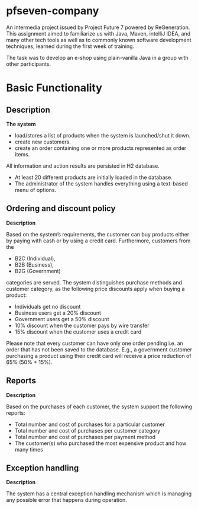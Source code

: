 # pfseven-company
An intermedia project issued by Project Future 7 powered by ReGeneration.
This assignment aimed to familiarize us with Java, Maven, intelliJ IDEA,
and many other tech tools as well as to commonly known software development techniques,
learned during the first week of training.

The task was to develop an e-shop using plain-vanilla Java in a group with other participants.

# Basic Functionality
## Description
**The system**
- load/stores a list of products when the system is launched/shut it down.
- create new customers.
- create an order containing one or more products represented as order items.

All information and action results are persisted in H2 database.

- At least 20 different products are initially loaded in the database.
- The administrator of the system handles everything using a text-based menu of options.

## Ordering and discount policy
**Description**

   Based on the system’s requirements, the customer can buy products either by paying with
   cash or by using a credit card. Furthermore, customers from the
   - B2C (Individual),
   - B2B (Business),
   - B2G (Government)

   categories are served. The system distinguishes purchase methods and customer category,
   as the following price discounts apply when buying a product:
   - Individuals get no discount
   - Business users get a 20% discount
   - Government users get a 50% discount
   - 10% discount when the customer pays by wire transfer
   - 15% discount when the customer uses a credit card

   Please note that every customer can have only one order pending i.e. an order that has not
   been saved to the database.
   E.g., a government customer purchasing a product using their credit card will receive a price
   reduction of 65% (50% + 15%).

## Reports
**Description**

   Based on the purchases of each customer, the system support the following reports:

   - Total number and cost of purchases for a particular customer
   - Total number and cost of purchases per customer category
   - Total number and cost of purchases per payment method
   - The customer(s) who purchased the most expensive product and how many times

## Exception handling
**Description**

   The system has a central exception handling mechanism which is managing any
   possible error that happens during operation.